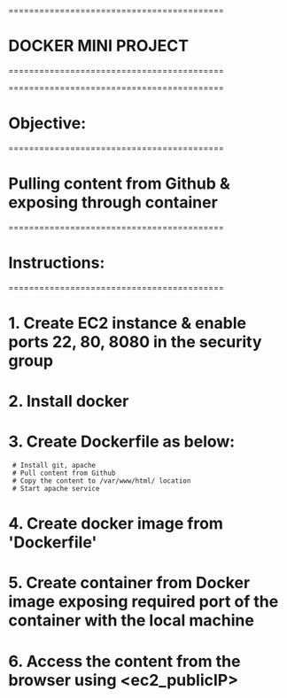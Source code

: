 ==========================================
# DOCKER MINI PROJECT
==========================================

==========================================
# Objective:
==========================================
# Pulling content from Github & exposing through container

==========================================
# Instructions:
==========================================
# 1. Create EC2 instance & enable ports 22, 80, 8080 in the security group
# 2. Install docker
# 3. Create Dockerfile as below:
     # Install git, apache
     # Pull content from Github
     # Copy the content to /var/www/html/ location
     # Start apache service
# 4. Create docker image from 'Dockerfile'
# 5. Create container from Docker image exposing required port of the container with the local machine
# 6. Access the content from the browser using <ec2_publicIP>
